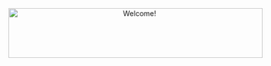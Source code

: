 <div align="center">

<img src="https://s9.gifyu.com/images/61286962508bc381496070.gif" alt="Welcome!" width="100%" height="100px"/>

</div>
